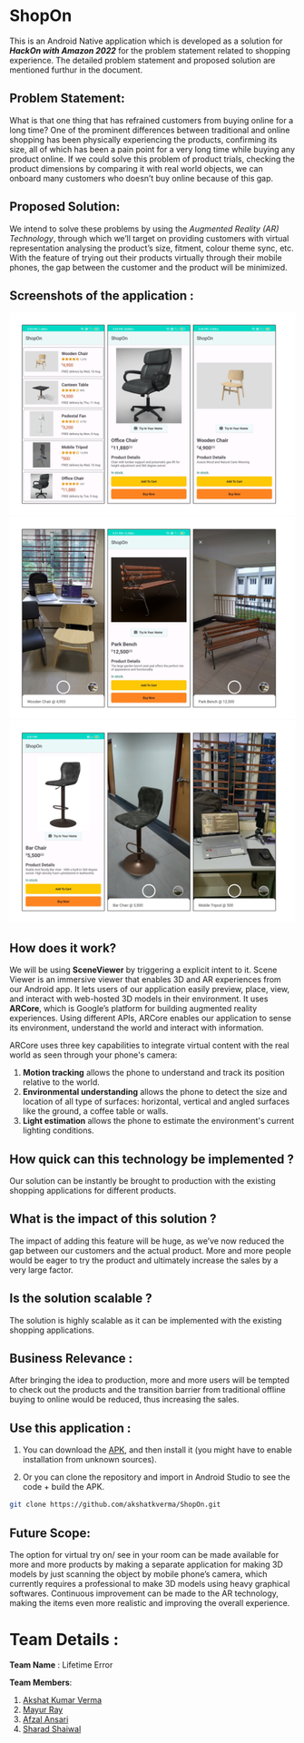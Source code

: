 # ShopOn
This is an Android Native application which is developed as a solution for _**HackOn with Amazon 2022**_ for the problem statement related to shopping experience. The detailed problem statement and proposed solution are mentioned furthur in the document.

## Problem Statement:
What is that one thing that has refrained customers from buying online for a long time? One of the prominent differences between traditional and online shopping has been physically experiencing the products, confirming its size, all of which has been a pain point for a very long time while buying any product online. If we could solve this problem of product trials, checking the product dimensions by comparing it with real world objects, we can onboard many customers who doesn’t buy online because of this gap.

## Proposed Solution:
We intend to solve these problems by using the _Augmented Reality (AR) Technology_, through which we’ll target on providing customers with virtual representation analysing the product’s size, fitment, colour theme sync, etc. With the feature of trying out their products virtually through their mobile phones, the gap between the customer and the product will be minimized.

## Screenshots of the application :

![Application Screenshots1](./doc_assets/ScreenShot1.png)
![Application Screenshots2](./doc_assets/ScreenShot2.png)
![Application Screenshots3](./doc_assets/ScreenShot3.png)

## How does it work?
We will be using **SceneViewer** by triggering a explicit intent to it. 
Scene Viewer is an immersive viewer that enables 3D and AR experiences from our Android app. It lets users of our application easily preview, place, view, and interact with web-hosted 3D models in their environment. It uses **ARCore**, which is Google’s platform for building augmented reality experiences. Using different APIs, ARCore enables our application to sense its environment, understand the world and interact with information.

ARCore uses three key capabilities to integrate virtual content with the real world as seen through your phone's camera:
1. **Motion tracking** allows the phone to understand and track its position relative to the world.
2. **Environmental understanding** allows the phone to detect the size and location of all type of surfaces: horizontal, vertical and angled surfaces like the ground, a coffee table or walls.
3. **Light estimation** allows the phone to estimate the environment's current lighting conditions.

## How quick can this technology be implemented ?
Our solution can be instantly be brought to production with the existing shopping applications for different products.

## What is the impact of this solution ?
The impact of adding this feature will be huge, as we’ve now reduced the gap between our customers and the actual product. More and more people would be eager to try the product and ultimately increase the sales by a very large factor.

## Is the solution scalable ?
The solution is highly scalable as it can be implemented with the existing shopping applications.

## Business Relevance :
After bringing the idea to production, more and more users will be tempted to check out the products and the transition barrier from traditional offline buying to online would be reduced, thus increasing the sales.

## Use this application : 

1. You can download the [APK](https://drive.google.com/file/d/1jXiykk2tw-S18ywyPzSPNj8OBwTRiybX/view?usp=sharing), and then install it (you might have to enable installation from unknown sources).

2. Or you can clone the repository and import in Android Studio to see the code + build the APK.

```bash
git clone https://github.com/akshatkverma/ShopOn.git
```

## Future Scope:
The option for virtual try on/ see in your room can be made available for more and more products by making a separate application for making 3D models by just scanning the object by mobile phone’s camera, which currently requires a professional to make 3D models using heavy graphical softwares. Continuous improvement can be made to the AR technology, making the items even more realistic and improving the overall experience.

# Team Details :
**Team Name** : Lifetime Error

**Team Members**:
1. [Akshat Kumar Verma](https://www.linkedin.com/in/akshatkumarverma/)
2. [Mayur Ray](https://www.linkedin.com/in/raymayur9/)
3. [Afzal Ansari](https://www.linkedin.com/in/afzal-ansari-910b38200/)
4. [Sharad Shaiwal](https://www.linkedin.com/in/sharad-shaiwal-590b89201/)
